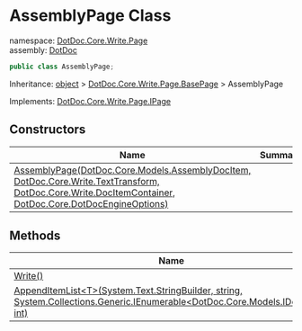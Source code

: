 ﻿# AssemblyPage Class

namespace: [DotDoc\.Core\.Write\.Page](../DotDoc.Core.Write.Page.md)<br />
assembly: [DotDoc](../../DotDoc.md)



```csharp
public class AssemblyPage;
```

Inheritance: [object](https://docs.microsoft.com/ja-jp/dotnet/api/System.Object) > [DotDoc\.Core\.Write\.Page\.BasePage](../../DotDoc/DotDoc.Core.Write.Page/BasePage.md) > AssemblyPage

Implements: [DotDoc\.Core\.Write\.Page\.IPage](../../DotDoc/DotDoc.Core.Write.Page/IPage.md)

## Constructors

| Name | Summary |
|------|---------|
| [AssemblyPage\(DotDoc\.Core\.Models\.AssemblyDocItem, DotDoc\.Core\.Write\.TextTransform, DotDoc\.Core\.Write\.DocItemContainer, DotDoc\.Core\.DotDocEngineOptions\)](./AssemblyPage/$ctor.md) |  |

## Methods

| Name | Summary |
|------|---------|
| [Write\(\)](./AssemblyPage/Write.md) |  |
| [AppendItemList\<T\>\(System\.Text\.StringBuilder, string, System\.Collections\.Generic\.IEnumerable\<DotDoc\.Core\.Models\.IDocItem\>, int\)](./AssemblyPage/AppendItemList.md) |  |

